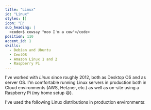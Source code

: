 ```yaml
---
title: "Linux"
id: "Linux"
styles: []
icon: "🐧"
sub_heading: |
  <code>$ cowsay "moo I'm a cow"</code>
position: 110
accent_id: 1
skills:
  - Debian and Ubuntu
  - CentOS
  - Amazon Linux 1 and 2
  - Raspberry Pi
---
```


I've worked with _Linux_ since roughly 2012, both as Desktop OS and as server OS. I'm comfortable running Linux servers in production both in Cloud environments (AWS, Hetzner, etc.) as well as on-site using a Raspberry Pi (my home setup 😃).

I've used the following Linux distributions in production environments:
